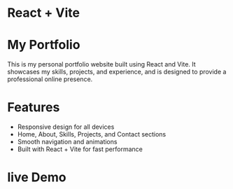 # React + Vite
# My Portfolio
This is my personal portfolio website built using React and Vite. 
It showcases my skills, projects, and experience, and is designed to provide a professional online presence.
# Features
- Responsive design for all devices
- Home, About, Skills, Projects, and Contact sections
- Smooth navigation and animations
- Built with React + Vite for fast performance
# live Demo

